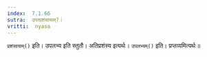 ```yaml
---
index:  7.1.66
sutra:  उपत्प्रशंसायाम्?।
vritti:  nyasa
---
```


`प्रशंसायाम्()` इति। उपलभ्य इति स्तुतौ। अतिप्रशंस्य इत्यर्थः। `उपलभ्यम्()` इति। प्रप्तव्यमित्यर्थः॥
